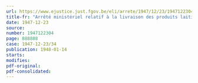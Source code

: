 ```yaml
---
url: https://www.ejustice.just.fgov.be/eli/arrete/1947/12/23/1947122304/justel
title-fr: "Arrêté ministériel relatif à la livraison des produits laitiers"
date: 1947-12-23
source:
number: 1947122304
page: 888888
case: 1947-12-23/34
publication: 1948-01-14
starts:
modifies:
pdf-original:
pdf-consolidated:
---
```



